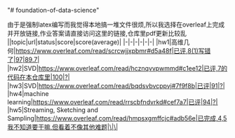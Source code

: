 "# foundation-of-data-science" 

由于是强制latex编写而我觉得本地搞一堆文件很烦,所以我选择在overleaf上完成并开放链接,作业答案请直接访问这里的链接,仓库里pdf更新比较乱
||topic|url|status|score|score(average)|
|-|-|-|-|-|-|
|hw1|高维几何|https://www.overleaf.com/read/scrcwjjxpbmr#d5a48f|已评,8(1)写错了|97|89.7|
|hw2|SVD|https://www.overleaf.com/read/hcznqvvpwmmd#c1ee12|已评,7的代码在本仓库里|100|?|
|hw3|SVD|https://www.overleaf.com/read/bqdsvbvcppvj#7f9f8b|已评|91|?|
|hw4|machine learning|https://www.overleaf.com/read/rrscbfndvrkd#cef7a7|已评|94|?|
|hw5|Streaming, Sketching and Sampling|https://www.overleaf.com/read/hmpsxgmffcjc#adb56e|已完成,4,5我不知道要干嘛,但看着不像其他难题|\|\|